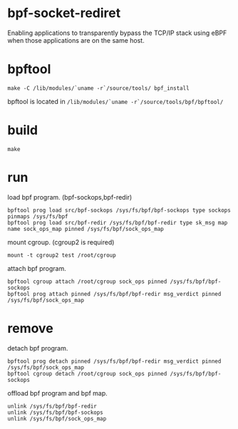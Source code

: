 # bpf-socket-rediret

Enabling applications to transparently bypass the TCP/IP stack using eBPF when those applications are on the same host.

# bpftool

```
make -C /lib/modules/`uname -r`/source/tools/ bpf_install
```

bpftool is located in ```/lib/modules/`uname -r`/source/tools/bpf/bpftool/```

# build

```
make
```

# run

load bpf program. (bpf-sockops,bpf-redir)

```
bpftool prog load src/bpf-sockops /sys/fs/bpf/bpf-sockops type sockops pinmaps /sys/fs/bpf
bpftool prog load src/bpf-redir /sys/fs/bpf/bpf-redir type sk_msg map name sock_ops_map pinned /sys/fs/bpf/sock_ops_map
```

mount cgroup. (cgroup2 is required)

```
mount -t cgroup2 test /root/cgroup
```

attach bpf program.

```
bpftool cgroup attach /root/cgroup sock_ops pinned /sys/fs/bpf/bpf-sockops
bpftool prog attach pinned /sys/fs/bpf/bpf-redir msg_verdict pinned /sys/fs/bpf/sock_ops_map
```

# remove

detach bpf program.

```
bpftool prog detach pinned /sys/fs/bpf/bpf-redir msg_verdict pinned /sys/fs/bpf/sock_ops_map
bpftool cgroup detach /root/cgroup sock_ops pinned /sys/fs/bpf/bpf-sockops
```

offload bpf program and bpf map.

```
unlink /sys/fs/bpf/bpf-redir
unlink /sys/fs/bpf/bpf-sockops
unlink /sys/fs/bpf/sock_ops_map
```
